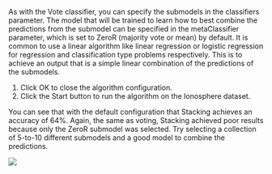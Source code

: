 As with the Vote classifier, you can specify the submodels in the classifiers parameter. The
model that will be trained to learn how to best combine the predictions from the submodel can
be specified in the metaClassifier parameter, which is set to ZeroR (majority vote or mean) by
default. It is common to use a linear algorithm like linear regression or logistic regression for
regression and classification type problems respectively. This is to achieve an output that is a
simple linear combination of the predictions of the submodels.

1. Click OK to close the algorithm configuration.
2. Click the Start button to run the algorithm on the Ionosphere dataset.

You can see that with the default configuration that Stacking achieves an accuracy of 64%.
Again, the same as voting, Stacking achieved poor results because only the ZeroR submodel was
selected. Try selecting a collection of 5-to-10 different submodels and a good model to combine
the predictions.

![](https://github.com/fenago/katacoda-scenarios/raw/master/machine-learning-mastery-weka/machine-learning-mastery-weka-chapter-19/steps/images/110.png)
